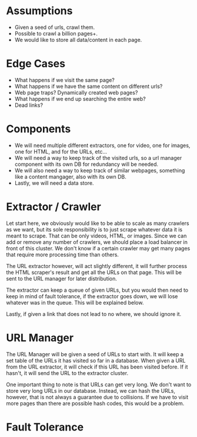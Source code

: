 # Assumptions
- Given a seed of urls, crawl them.
- Possible to crawl a billion pages+.
- We would like to store all data/content in each page.

# Edge Cases
- What happens if we visit the same page?
- What happens if we have the same content on different urls?
- Web page traps? Dynamically created web pages?
- What happens if we end up searching the entire web?
- Dead links?

# Components
- We will need multiple different extractors, one for video, one for images, one for HTML, and for the URLs, etc...
- We will need a way to keep track of the visited urls, so a url manager component with its own DB for redundancy will be needed.
- We will also need a way to keep track of similar webpages, something like a content mangager, also with its own DB.
- Lastly, we will need a data store.

# Extractor / Crawler
Let start here, we obviously would like to be able to scale as many crawlers as we want, but its sole responsibility is to just scrape whatever data it is meant to scrape.
That can be only videos, HTML, or images.
Since we can add or remove any number of crawlers, we should place a load balancer in front of this cluster.
We don't know if a certain crawler may get many pages that require more processing time than others.

The URL extractor however, will act slightly different, it will further process the HTML scraper's result and get all the URLs on that page.
This will be sent to the URL manager for later distribution.

The extractor can keep a queue of given URLs, but you would then need to keep in mind of fault tolerance, if the extractor goes down, we will lose whatever was in the queue.
This will be explained below.

Lastly, if given a link that does not lead to no where, we should ignore it.

# URL Manager
The URL Manager will be given a seed of URLs to start with.
It will keep a set table of the URLs it has visited so far in a database.
When given a URL from the URL extractor, it will check if this URL has been visited before.
If it hasn't, it will send the URL to the extractor cluster.

One important thing to note is that URLs can get very long.
We don't want to store very long URLs in our database.
Instead, we can hash the URLs, however, that is not always a guarantee due to collisions.
If we have to visit more pages than there are possible hash codes, this would be a problem.

# Fault Tolerance
